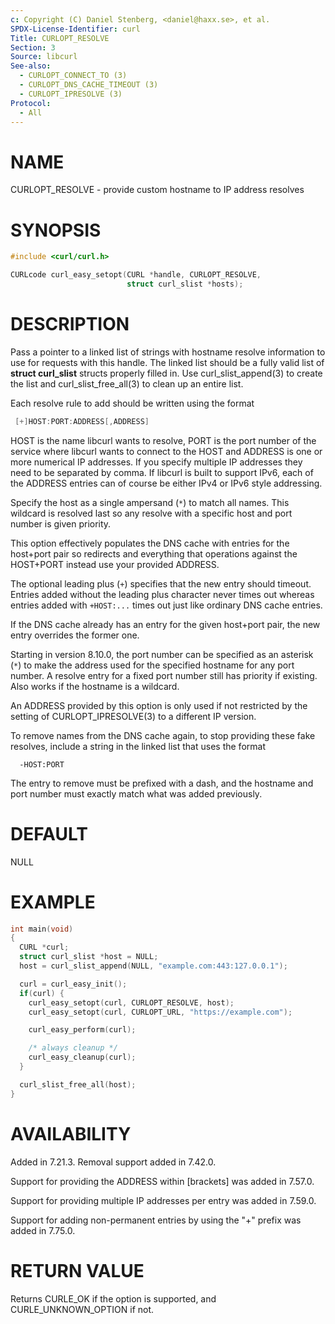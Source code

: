 ```yaml
---
c: Copyright (C) Daniel Stenberg, <daniel@haxx.se>, et al.
SPDX-License-Identifier: curl
Title: CURLOPT_RESOLVE
Section: 3
Source: libcurl
See-also:
  - CURLOPT_CONNECT_TO (3)
  - CURLOPT_DNS_CACHE_TIMEOUT (3)
  - CURLOPT_IPRESOLVE (3)
Protocol:
  - All
---
```


# NAME

CURLOPT_RESOLVE - provide custom hostname to IP address resolves

# SYNOPSIS

~~~c
#include <curl/curl.h>

CURLcode curl_easy_setopt(CURL *handle, CURLOPT_RESOLVE,
                          struct curl_slist *hosts);
~~~

# DESCRIPTION

Pass a pointer to a linked list of strings with hostname resolve information
to use for requests with this handle. The linked list should be a fully valid
list of **struct curl_slist** structs properly filled in. Use
curl_slist_append(3) to create the list and curl_slist_free_all(3) to clean up
an entire list.

Each resolve rule to add should be written using the format

~~~c
 [+]HOST:PORT:ADDRESS[,ADDRESS]
~~~

HOST is the name libcurl wants to resolve, PORT is the port number of the
service where libcurl wants to connect to the HOST and ADDRESS is one or more
numerical IP addresses. If you specify multiple IP addresses they need to be
separated by comma. If libcurl is built to support IPv6, each of the ADDRESS
entries can of course be either IPv4 or IPv6 style addressing.

Specify the host as a single ampersand (`*`) to match all names. This wildcard
is resolved last so any resolve with a specific host and port number is given
priority.

This option effectively populates the DNS cache with entries for the host+port
pair so redirects and everything that operations against the HOST+PORT instead
use your provided ADDRESS.

The optional leading plus (`+`) specifies that the new entry should timeout.
Entries added without the leading plus character never times out whereas
entries added with `+HOST:...` times out just like ordinary DNS cache entries.

If the DNS cache already has an entry for the given host+port pair, the new
entry overrides the former one.

Starting in version 8.10.0, the port number can be specified as an asterisk
(`*`) to make the address used for the specified hostname for any port number.
A resolve entry for a fixed port number still has priority if existing. Also
works if the hostname is a wildcard.

An ADDRESS provided by this option is only used if not restricted by the
setting of CURLOPT_IPRESOLVE(3) to a different IP version.

To remove names from the DNS cache again, to stop providing these fake
resolves, include a string in the linked list that uses the format

~~~
  -HOST:PORT
~~~

The entry to remove must be prefixed with a dash, and the hostname and port
number must exactly match what was added previously.

# DEFAULT

NULL

# EXAMPLE

~~~c
int main(void)
{
  CURL *curl;
  struct curl_slist *host = NULL;
  host = curl_slist_append(NULL, "example.com:443:127.0.0.1");

  curl = curl_easy_init();
  if(curl) {
    curl_easy_setopt(curl, CURLOPT_RESOLVE, host);
    curl_easy_setopt(curl, CURLOPT_URL, "https://example.com");

    curl_easy_perform(curl);

    /* always cleanup */
    curl_easy_cleanup(curl);
  }

  curl_slist_free_all(host);
}
~~~

# AVAILABILITY

Added in 7.21.3. Removal support added in 7.42.0.

Support for providing the ADDRESS within [brackets] was added in 7.57.0.

Support for providing multiple IP addresses per entry was added in 7.59.0.

Support for adding non-permanent entries by using the "+" prefix was added in
7.75.0.

# RETURN VALUE

Returns CURLE_OK if the option is supported, and CURLE_UNKNOWN_OPTION if not.
